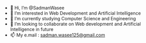 - 👋 Hi, I’m @SadmanWasee
- 👀 I’m interested in Web Development and Artificial Intelligence
- 🌱 I’m currently studying Computer Science and Engineering 
- 💞️ I’m looking to collaborate on Web development and Artificial Intelligence in future 
- 📫 My e.mail : sadman.wasee125@gmail.com

<!---
SadmanWasee/SadmanWasee is a ✨ special ✨ repository because its `README.md` (this file) appears on your GitHub profile.
You can click the Preview link to take a look at your changes.
--->
